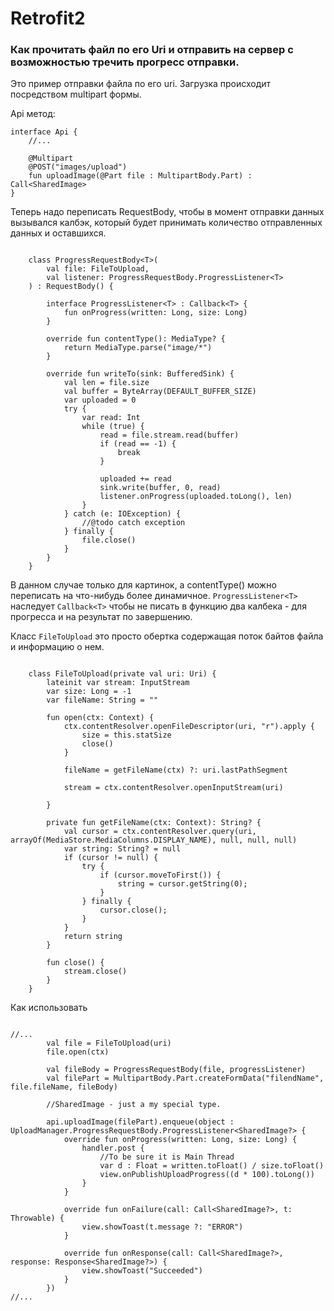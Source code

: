 # Retrofit2 

### Как прочитать файл по его Uri и отправить на сервер с возможностью тречить прогресс отправки.

Это пример отправки файла по его uri. Загрузка происходит посредством multipart формы.

Api метод:

```
interface Api {
    //...

    @Multipart
    @POST("images/upload")
    fun uploadImage(@Part file : MultipartBody.Part) : Call<SharedImage>
}

```

Теперь надо переписать RequestBody, чтобы в момент отправки данных вызывался калбэк, который будет принимать количество отправленных данных и оставшихся.

```

    class ProgressRequestBody<T>(
        val file: FileToUpload,
        val listener: ProgressRequestBody.ProgressListener<T>
    ) : RequestBody() {

        interface ProgressListener<T> : Callback<T> {
            fun onProgress(written: Long, size: Long)
        }

        override fun contentType(): MediaType? {
            return MediaType.parse("image/*")
        }

        override fun writeTo(sink: BufferedSink) {
            val len = file.size
            val buffer = ByteArray(DEFAULT_BUFFER_SIZE)
            var uploaded = 0
            try {
                var read: Int
                while (true) {
                    read = file.stream.read(buffer)
                    if (read == -1) {
                        break
                    }

                    uploaded += read
                    sink.write(buffer, 0, read)
                    listener.onProgress(uploaded.toLong(), len)
                }
            } catch (e: IOException) {
                //@todo catch exception
            } finally {
                file.close()
            }
        }
    }

```

В данном случае только для картинок, а contentType() можно переписать на что-нибудь более динамичное.
 ``` ProgressListener<T> ``` наследует ``` Callback<T> ``` чтобы не писать в функцию два калбека - для прогресса и на результат по завершению.
 
 
Класс ``` FileToUpload ``` это просто обертка содержащая поток байтов файла и информацию о нем.

```

    class FileToUpload(private val uri: Uri) {
        lateinit var stream: InputStream
        var size: Long = -1
        var fileName: String = ""

        fun open(ctx: Context) {
            ctx.contentResolver.openFileDescriptor(uri, "r").apply {
                size = this.statSize
                close()
            }

            fileName = getFileName(ctx) ?: uri.lastPathSegment

            stream = ctx.contentResolver.openInputStream(uri)

        }

        private fun getFileName(ctx: Context): String? {
            val cursor = ctx.contentResolver.query(uri, arrayOf(MediaStore.MediaColumns.DISPLAY_NAME), null, null, null)
            var string: String? = null
            if (cursor != null) {
                try {
                    if (cursor.moveToFirst()) {
                        string = cursor.getString(0);
                    }
                } finally {
                    cursor.close();
                }
            }
            return string
        }

        fun close() {
            stream.close()
        }
    }

```


 Как использовать

```

//...
        val file = FileToUpload(uri)
        file.open(ctx)

        val fileBody = ProgressRequestBody(file, progressListener)
        val filePart = MultipartBody.Part.createFormData("filendName", file.fileName, fileBody)

		//SharedImage - just a my special type.
		
        api.uploadImage(filePart).enqueue(object : UploadManager.ProgressRequestBody.ProgressListener<SharedImage?> {
            override fun onProgress(written: Long, size: Long) {
                handler.post {
					//To be sure it is Main Thread
                    var d : Float = written.toFloat() / size.toFloat()
                    view.onPublishUploadProgress((d * 100).toLong())
                }
            }

            override fun onFailure(call: Call<SharedImage?>, t: Throwable) {
                view.showToast(t.message ?: "ERROR")
            }

            override fun onResponse(call: Call<SharedImage?>, response: Response<SharedImage?>) {
                view.showToast("Succeeded")
            }
        })
//...

```

